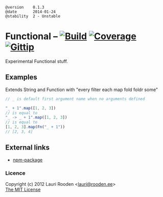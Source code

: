 
[Build]:    http://img.shields.io/travis/litejs/functional-lite.png
[Coverage]: http://img.shields.io/coveralls/litejs/functional-lite.png
[Gittip]:   http://img.shields.io/gittip/lauriro.png
[1]: https://travis-ci.org/litejs/functional-lite
[2]: https://coveralls.io/r/litejs/functional-lite
[3]: https://www.gittip.com/lauriro/

[npm-package]: https://npmjs.org/package/functional-lite



    @version    0.1.3
    @date       2014-01-24
    @stability  2 - Unstable



Functional &ndash; [![Build][]][1] [![Coverage][]][2] [![Gittip][]][3]
==========

Experimental Functional stuff.



Examples
--------

Extends String and Function with "every filter each map fold foldr some"

```javascript
// _ is default first argument name when no arguments defined

"_ + 1".map([1, 2, 3])
// is equal to
"_ -> _ + 1".map([1, 2, 3])
// is equal to
[1, 2, 3].map(Fn("_ + 1"))
// [2, 3, 4]
```


External links
--------------

-   [npm-package][]


### Licence

Copyright (c) 2012 Lauri Rooden &lt;lauri@rooden.ee&gt;  
[The MIT License](http://lauri.rooden.ee/mit-license.txt)


